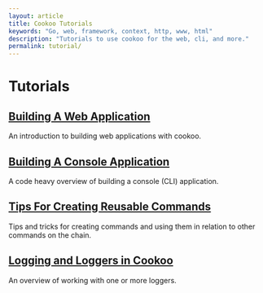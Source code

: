```yaml
---
layout: article
title: Cookoo Tutorials
keywords: "Go, web, framework, context, http, www, html"
description: "Tutorials to use cookoo for the web, cli, and more."
permalink: tutorial/
---
```

# Tutorials

## [Building A Web Application](http://masterminds.github.io/cookoo/tutorial/web/)
An introduction to building web applications with cookoo.

## [Building A Console Application](http://masterminds.github.io/cookoo/tutorial/cli/)
A code heavy overview of building a console (CLI) application.

## [Tips For Creating Reusable Commands](http://masterminds.github.io/cookoo/tutorial/tips-creating-commands/)
Tips and tricks for creating commands and using them in relation to other commands on the chain.

## [Logging and Loggers in Cookoo](http://masterminds.github.io/cookoo/tutorial/logging/)
An overview of working with one or more loggers.